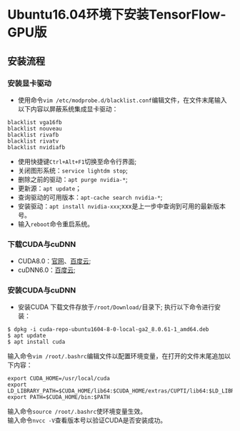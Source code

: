 # Ubuntu16.04环境下安装TensorFlow-GPU版  
## 安装流程  
### 安装显卡驱动  
- 使用命令`vim /etc/modprobe.d/blacklist.conf`编辑文件，在文件末尾输入以下内容以屏蔽系统集成显卡驱动：  
```
blacklist vga16fb
blacklist nouveau
blacklist rivafb
blacklist rivatv
blacklist nvidiafb
```
- 使用快捷键`Ctrl+Alt+F1`切换至命令行界面;  
- 关闭图形系统：`service lightdm stop`;  
- 删除之前的驱动：`apt purge nvidia-*`;  
- 更新源：`apt update`；  
- 查询驱动的可用版本：`apt-cache search nvidia-*`;
- 安装驱动：`apt install nvidia-xxx`;xxx是上一步中查询到可用的最新版本号。  
- 输入`reboot`命令重启系统。  
### 下载CUDA与cuDNN
- CUDA8.0：[官网](https://developer.nvidia.com/cuda-80-ga2-download-archive)、[百度云](https://pan.baidu.com/s/1snsRaBN);
- cuDNN6.0：[百度云](https://pan.baidu.com/s/1nwbNXg9);
### 安装CUDA与cuDNN
- 安装CUDA
下载文件存放于`/root/Download/`目录下;
执行以下命令进行安装：  
```
$ dpkg -i cuda-repo-ubuntu1604-8-0-local-ga2_8.0.61-1_amd64.deb
$ apt update
$ apt install cuda
```
输入命令`vim /root/.bashrc`编辑文件以配置环境变量，在打开的文件末尾追加以下内容：  
```  
export CUDA_HOME=/usr/local/cuda
export LD_LIBRARY_PATH=$CUDA_HOME/lib64:$CUDA_HOME/extras/CUPTI/lib64:$LD_LIBRARY_PATH
export PATH=$CUDA_HOME/bin:$PATH
```  
输入命令`source /root/.bashrc`使环境变量生效。  
输入命令`nvcc -V`查看版本号以验证CUDA是否安装成功。  


